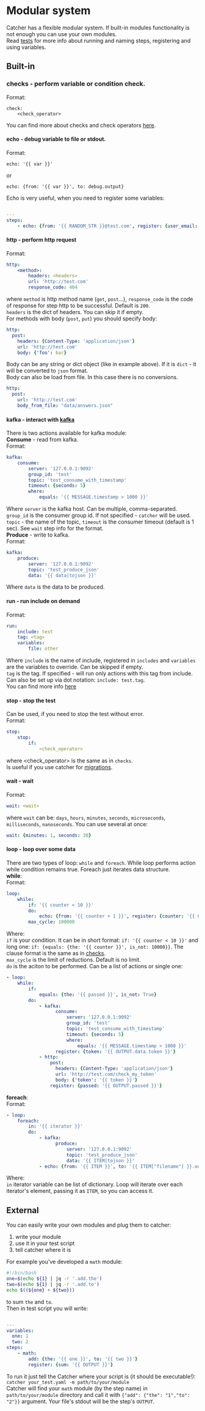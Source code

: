 # Modular system
Catcher has a flexible modular system. If built-in modules functionality is not enough you can use your own modules.  
Read [tests](tests.md) for more info about running and naming steps, registering and using variables. 
## Built-in
### checks - perform variable or condition check.  
Format:

    check:
        <check_operator>
You can find more about checks and check operators [here](checks.md).  
#### echo - debug variable to file or stdout.  
Format:

    echo: '{{ var }}'
or
    
    echo: {from: '{{ var }}', to: debug.output}
Echo is very useful, when you need to register some variables:  
```yaml

---
steps:
    - echo: {from: '{{ RANDOM_STR }}@test.com', register: {user_email: '{{ OUTPUT }}'}}
```
#### http - perform http request
Format:
```yaml
http: 
    <method>: 
        headers: <headers>
        url: 'http://test.com'
        response_code: 404
```
where `method` is http method name (`get`, `post`...), 
`response_code` is the code of response for step http to be successful. Default is `200`.  
`headers` is the dict of headers. You can skip it if empty.  
For methods with body (`post`, `put`) you should specify body:
```yaml
http: 
  post:
    headers: {Content-Type: 'application/json'}
    url: 'http://test.com'
    body: {'foo': bar}
```
Body can be any string or dict object (like in example above). If it is `dict` - it will be 
converted to `json` format.  
Body can also be load from file. In this case there is no conversions.
```yaml
http:
  post: 
    url: 'http://test.com'
    body_from_file: "data/answers.json"
```
#### kafka - interact with [kafka](https://kafka.apache.org/)
There is two actions available for kafka module:  
__Consume__ - read from kafka.  
Format:
```yaml
kafka: 
    consume: 
        server: '127.0.0.1:9092'
        group_id: 'test'
        topic: 'test_consume_with_timestamp'
        timeout: {seconds: 5}
        where: 
            equals: '{{ MESSAGE.timestamp > 1000 }}'
```
Where `server` is the kafka host. Can be multiple, comma-separated.  
`group_id` is the consumer group id. If not specified - `catcher` will be used.  
`topic` - the name of the topic, `timeout` is the consumer timeout (default is 1 sec). 
See `wait` step info for the format.  
__Produce__ - write to kafka.  
Format:
```yaml
kafka: 
    produce: 
        server: '127.0.0.1:9092'
        topic: 'test_produce_json'
        data: '{{ data|tojson }}'
```
Where `data` is the data to be produced.

#### run - run include on demand
Format:
```yaml
run: 
    include: test
    tag: <tag>
    variables: 
        file: other
```
Where `include` is the name of include, registered in `includes` and `variables` are the
variables to override. Can be skipped if empty.  
`tag` is the tag. If specified - will run only actions with this tag from include. Can also be 
set up via dot notation: `include: test.tag`.  
You can find more info [here](includes.md)

#### stop - stop the test
Can be used, if you need to stop the test without error.  
Format:
```yaml
stop:
    stop: 
        if: 
            <check_operator>
```
where <check_operator> is the same as in `checks`.  
Is useful if you use catcher for [migrations](migrations.md).
#### wait - wait
Format:
```yaml
wait: <wait>
```
where `wait` can be: `days`, `hours`, `minutes`, `seconds`, `microseconds`,
`milliseconds`, `nanoseconds`. You can use several at once:  
```yaml
wait: {minutes: 1, seconds: 30}
```

#### loop - loop over some data
There are two types of loop: `while` and `foreach`. While loop performs
action while condition remains true. Foreach just iterates data structure.  
__while__:  
Format:
```yaml
loop:
    while:
        if: '{{ counter < 10 }}'
        do:
            echo: {from: '{{ counter + 1 }}', register: {counter: '{{ OUTPUT }}'}}
        max_cycle: 100000
```
Where:  
`if` is your condition. It can be in short format: `if: '{{ counter < 10 }}'` and
long one: `if: {equals: {the: '{{ counter }}', is_not: 10000}}`. The clause
format is the same as in [checks](checks.md).  
`max_cycle` is the limit of reductions. Default is no limit.  
`do` is the aciton to be performed. Can be a list of actions or single one:  
```yaml
- loop:
    while:
        if:
            equals: {the: '{{ passed }}', is_not: True}
        do:
            - kafka:
                  consume:
                      server: '127.0.0.1:9092'
                      group_id: 'test'
                      topic: 'test_consume_with_timestamp'
                      timeout: {seconds: 5}
                      where:
                          equals: '{{ MESSAGE.timestamp > 1000 }}'
                  register: {token: '{{ OUTPUT.data.token }}'}
            - http:
                post:
                  headers: {Content-Type: 'application/json'}
                  url: 'http://test.com/check_my_token'
                  body: {'token': '{{ token }}'}
                register: {passed: '{{ OUTPUT.passed }}'}
```
__foreach__:  
Format:  
```yaml
- loop:
    foreach:
        in: '{{ iterator }}'
        do:
            - kafka:
                  produce:
                      server: '127.0.0.1:9092'
                      topic: 'test_produce_json'
                      data: '{{ ITEM|tojson }}'
            - echo: {from: '{{ ITEM }}', to: '{{ ITEM["filename"] }}.output'}
```
Where:  
`in` iterator variable can be list of dictionary. Loop will iterate over each
iterator's element, passing it as `ITEM`, so you can access it.  

## External
You can easily write your own modules and plug them to catcher:  
1. write your module
2. use it in your test script
3. tell catcher where it is

For example you've developed a `math` module:
```bash
#!/bin/bash
one=$(echo ${1} | jq -r '.add.the')
two=$(echo ${1} | jq -r '.add.to')
echo $((${one} + ${two}))
```
to sum `the` and `to`.  
Then in test script you will write:
```yaml

---
variables:
  one: 1
  two: 2
steps:
    - math:
        add: {the: '{{ one }}', to: '{{ two }}'}
        register: {sum: '{{ OUTPUT }}'}
```
To run it just tell the Catcher where your script is (it should be executable!):  
`catcher your_test.yaml -m path/to/your/module`  
Catcher will find your `math` module (by the step name) in `path/to/your/module` directory
and call it with `{"add": {"the": "1","to": "2"}}` argument. Your file's stdout will be the
step's `OUTPUT`.
